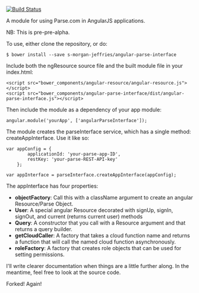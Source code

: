 [![Build Status](https://travis-ci.org/s-morgan-jeffries/angular-parse-interface.svg?branch=master)](https://travis-ci.org/s-morgan-jeffries/angular-parse-interface)

A module for using Parse.com in AngularJS applications.

NB: This is pre-pre-alpha.

To use, either clone the repository, or do:

<pre><code>$ bower install --save s-morgan-jeffries/angular-parse-interface</code></pre>

Include both the ngResource source file and the built module file in your index.html:

<pre><code>&lt;script src="bower_components/angular-resource/angular-resource.js"&gt;&lt;/script&gt;
&lt;script src="bower_components/angular-parse-interface/dist/angular-parse-interface.js"&gt;&lt;/script&gt;
</code></pre>

Then include the module as a dependency of your app module:

<pre><code>angular.module('yourApp', ['angularParseInterface']);</code></pre>

The module creates the parseInterface service, which has a single method: createAppInterface. Use it like so:

<pre><code>var appConfig = {
        applicationId: 'your-parse-app-ID',
        restKey: 'your-parse-REST-API-key'
    };
    
var appInterface = parseInterface.createAppInterface(appConfig);
</code></pre>

The appInterface has four properties:
<ul>
<li><strong>objectFactory</strong>: Call this with a className argument to create an angular Resource/Parse Object.</li>
<li><strong>User</strong>: A special angular Resource decorated with signUp, signIn, signOut, and current (returns current user) methods</li>
<li><strong>Query</strong>: A constructor that you call with a Resource argument and that returns a query builder.</li>
<li><strong>getCloudCaller</strong>: A factory that takes a cloud function name and returns a function that will call the named cloud function asynchronously.</li>
<li><strong>roleFactory</strong>: A factory that creates role objects that can be used for setting permissions.</li>
</ul>

I'll write clearer documentation when things are a little further along. In the meantime, feel free to look at the source code.

Forked!
Again!
